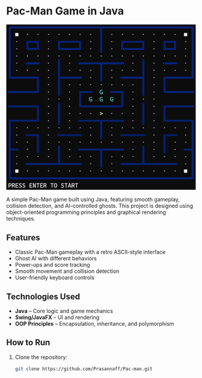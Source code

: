 # Pac-Man Game in Java

![Pac-Man Screenshot](Screenshot%202025-03-06%20232759.png)

A simple Pac-Man game built using Java, featuring smooth gameplay, collision detection, and AI-controlled ghosts. This project is designed using object-oriented programming principles and graphical rendering techniques.

## Features
- Classic Pac-Man gameplay with a retro ASCII-style interface
- Ghost AI with different behaviors
- Power-ups and score tracking
- Smooth movement and collision detection
- User-friendly keyboard controls

## Technologies Used
- **Java** – Core logic and game mechanics
- **Swing/JavaFX** – UI and rendering
- **OOP Principles** – Encapsulation, inheritance, and polymorphism

## How to Run
1. Clone the repository:
   ```sh
   git clone https://github.com/Prasannaff/Pac-man.git

